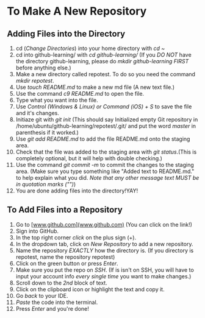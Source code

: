 # To Make A New Repository
## Adding Files into the Directory
1) cd (*Change Directories*) into your home directory with _cd ~_
2) cd into github-learning/ with _cd github-learning/_ (If you *DO NOT* have the directory github-learning, please do _mkdir github-learning_ *FIRST* before anything else.)
3) Make a new directory called repotest. To do so you need the command _mkdir repotest_.
4) Use _touch README.md_ to make a new md file (A new text file.)
5) Use the command _c9 README.md_ to open the file.
6) Type what you want into the file.
7) Use _Control (Windows & Linux) or Command (iOS) + S_ to save the file and it's changes.
8) Initiaze git with _git init_ (This should say Initialized empty Git repository in /home/ubuntu/github-learning/repotest/.git/ and put the word *master* in parenthesis if it worked.)
9) Use _git add README.md_ to add the file README.md onto the staging area.
10) Check that the file was added to the staging area with _git status_.(This is completely optional, but it will help with double checking.)
11) Use the command _git commit -m_ to commit the changes to the staging area. (Make sure you type something like "Added text to README.md." to help explain what you did. *Note that any other message text MUST be in quotation marks ("")*)
12) You are done adding files into the directory!YAY!

## To Add Files into a Repository
1) Go to [www.github.com](www.github.com) (You can click on the link!)
2) Sign into GitHub.
3) In the top right corner *click* on the plus sign (+).
4) In the dropdown tab, click on *New Repository* to add a new repository.
5) Name the repository *EXACTLY* how the directory is. (If you directory is repotest, name the repository repotest)
6) Click on the green button or press _Enter_.
7) Make sure you put the repo on _SSH_. (If is isn't on SSH, you will have to input your account info *every single time* you want to make changes.)
8) Scroll down to the *2nd* block of text.
9) Click on the clipboard icon or highlight the text and copy it.
10) Go _back_ to your IDE.
11) _Paste_ the code into the terminal.
12) Press _Enter_ and you're done!